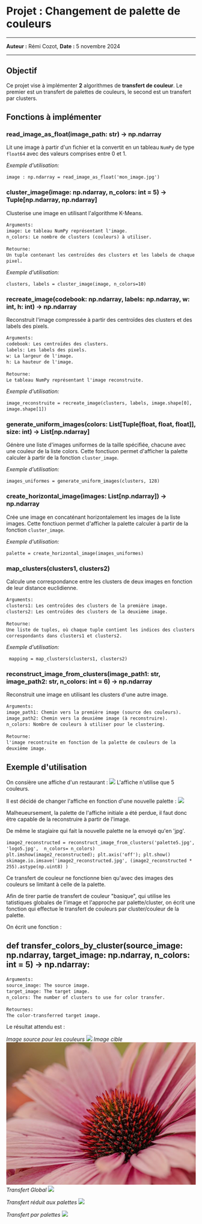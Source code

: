# Projet : Changement de palette de couleurs
---
**Auteur :** Rémi Cozot, **Date :** 5 novembre 2024

---

## Objectif
Ce projet vise à implémenter **2** algorithmes de **transfert de couleur**.
Le premier est un transfert de palettes de couleurs, le second est un transfert par clusters.


## Fonctions à implémenter
### read_image_as_float(image_path: str) -> np.ndarray

Lit une image à partir d'un fichier et la convertit en un tableau `NumPy` de type `float64` avec des valeurs comprises entre 0 et 1.

*Exemple d'utilisation:*
``` 
image : np.ndarray = read_image_as_float('mon_image.jpg')
```

### cluster_image(image: np.ndarray, n_colors: int = 5) -> Tuple[np.ndarray, np.ndarray]

Clusterise une image en utilisant l'algorithme K-Means.

```
Arguments:
image: Le tableau NumPy représentant l'image.
n_colors: Le nombre de clusters (couleurs) à utiliser.

Retourne:
Un tuple contenant les centroïdes des clusters et les labels de chaque pixel.
```

*Exemple d'utilisation:*
``` 
clusters, labels = cluster_image(image, n_colors=10)
```

### recreate_image(codebook: np.ndarray, labels: np.ndarray, w: int, h: int) -> np.ndarray

Reconstruit l'image compressée à partir des centroïdes des clusters et des labels des pixels.

```
Arguments:
codebook: Les centroïdes des clusters.
labels: Les labels des pixels.
w: La largeur de l'image.
h: La hauteur de l'image.

Retourne:
Le tableau NumPy représentant l'image reconstruite.
```

*Exemple d'utilisation:*
```
image_reconstruite = recreate_image(clusters, labels, image.shape[0], image.shape[1])
```

### generate_uniform_images(colors: List[Tuple[float, float, float]], size: int) -> List[np.ndarray]


Génère une liste d'images uniformes de la taille spécifiée, chacune avec une couleur de la liste colors. Cette fonctiuon permet d'afficher la palette calculer à partir de la fonction `cluster_image`.

*Exemple d'utilisation:*
```
images_uniformes = generate_uniform_images(clusters, 128)
```

### create_horizontal_image(images: List[np.ndarray]) -> np.ndarray

Crée une image en concaténant horizontalement les images de la liste images.  Cette fonctiuon permet d'afficher la palette calculer à partir de la fonction `cluster_image`.

*Exemple d'utilisation:*
```
palette = create_horizontal_image(images_uniformes)
```

### map_clusters(clusters1, clusters2)

Calcule une correspondance entre les clusters de deux images en fonction de leur distance euclidienne.

```
Arguments:
clusters1: Les centroïdes des clusters de la première image.
clusters2: Les centroïdes des clusters de la deuxième image.

Retourne:
Une liste de tuples, où chaque tuple contient les indices des clusters 
correspondants dans clusters1 et clusters2.
```

*Exemple d'utilisation:*
```
 mapping = map_clusters(clusters1, clusters2)
```

### reconstruct_image_from_clusters(image_path1: str, image_path2: str, n_colors: int = 6) -> np.ndarray

Reconstruit une image en utilisant les clusters d'une autre image.

```
Arguments:
image_path1: Chemin vers la première image (source des couleurs).
image_path2: Chemin vers la deuxième image (à reconstruire).
n_colors: Nombre de couleurs à utiliser pour le clustering.

Retourne: 
l'image recontruite en fonction de la palette de couleurs de la deuxième image.
```

## Exemple d'utilisation
On consière une affiche d'un restaurant :
![](logo5.jpg)
L'affiche n'utilise que 5 couleurs.

Il est décidé de changer l'affiche en fonction d'une  nouvelle palette  :
![](palette5.jpg)

Malheueursement, la palette de l'affiche initiale a été perdue, il faut donc être capable de la reconstruire à partir de l'image.

De même le stagiaire qui fait la nouvelle palette ne la envoyé qu'en 'jpg'.


```
image2_reconstructed = reconstruct_image_from_clusters('palette5.jpg', 'logo5.jpg',  n_colors= n_colors)
plt.imshow(image2_reconstructed); plt.axis('off'); plt.show()
skimage.io.imsave('image2_reconstructed.jpg', (image2_reconstructed * 255).astype(np.uint8) )
```

Ce transfert de couleur ne fonctionne bien qu'avec des images des couleurs  se limitant à celle de la palette.

Afin de tirer partie de transfert de couleur "basique", qui utilise les tatistiques globales de l'image et l'approche par palette/cluster, on écrit une fonction qui effectue le transfert de couleurs par cluster/couleur de la palette.

On écrit une fonction :
## def transfer_colors_by_cluster(source_image: np.ndarray, target_image: np.ndarray, n_colors: int = 5) -> np.ndarray:

```
Arguments:
source_image: The source image.
target_image: The target image.
n_colors: The number of clusters to use for color transfer.

Retournes:
The color-transferred target image.   
```

Le résultat attendu est :

*Image source pour les couleurs*
![](./assets/images/Fleur/Fleur.jpg)
*Image cible*
![](./assets/images/Fleur/FleurCible.jpg)
*Transfert Global*
![](./assets/images/Fleur/image_transferred.jpg)

*Transfert réduit aux palettes*
![](./assets/images/Fleur/image2_reconstructed.jpg)

*Transfert par palettes*
![](./assets/images/Fleur/final.jpg)
